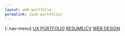 ```yaml
---
layout: web-portfolio
permalink: /web-portfolio/
---
```


{:.nav-menu}
[UX PORTFOLIO](../ux-portfolio)   [RESUME/CV](../online-cv)   [WEB DESIGN](../web-portfolio)